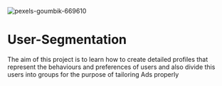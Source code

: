 ![pexels-goumbik-669610](https://github.com/user-attachments/assets/88b4a2a9-d88a-4a84-8724-3cbf06f893bf)

# User-Segmentation
The aim of this project is to learn how to create detailed profiles that represent the behaviours and preferences of users and also divide this users into groups for the purpose of tailoring Ads properly
